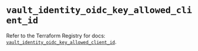 # `vault_identity_oidc_key_allowed_client_id`

Refer to the Terraform Registry for docs: [`vault_identity_oidc_key_allowed_client_id`](https://registry.terraform.io/providers/hashicorp/vault/5.1.0/docs/resources/identity_oidc_key_allowed_client_id).
